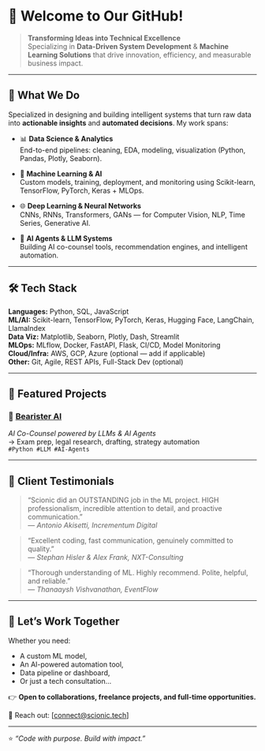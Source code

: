 # 👋 Welcome to Our GitHub!

> **Transforming Ideas into Technical Excellence**  
> Specializing in **Data-Driven System Development** & **Machine Learning Solutions** that drive innovation, efficiency, and measurable business impact.

---

## 🎯 What We Do

Specialized in designing and building intelligent systems that turn raw data into **actionable insights** and **automated decisions**. My work spans:

- 📊 **Data Science & Analytics**  
  End-to-end pipelines: cleaning, EDA, modeling, visualization (Python, Pandas, Plotly, Seaborn).

- 🤖 **Machine Learning & AI**  
  Custom models, training, deployment, and monitoring using Scikit-learn, TensorFlow, PyTorch, Keras + MLOps.

- 🌐 **Deep Learning & Neural Networks**  
  CNNs, RNNs, Transformers, GANs — for Computer Vision, NLP, Time Series, Generative AI.

- 🧩 **AI Agents & LLM Systems**  
  Building AI co-counsel tools, recommendation engines, and intelligent automation.

---

## 🛠️ Tech Stack

**Languages:** Python, SQL, JavaScript  
**ML/AI:** Scikit-learn, TensorFlow, PyTorch, Keras, Hugging Face, LangChain, LlamaIndex  
**Data Viz:** Matplotlib, Seaborn, Plotly, Dash, Streamlit  
**MLOps:** MLflow, Docker, FastAPI, Flask, CI/CD, Model Monitoring  
**Cloud/Infra:** AWS, GCP, Azure (optional — add if applicable)  
**Other:** Git, Agile, REST APIs, Full-Stack Dev (optional)

---

## 🚀 Featured Projects

### 🐻 [Bearister AI](https://github.com/yourusername/bearister-ai)  
*AI Co-Counsel powered by LLMs & AI Agents*  
→ Exam prep, legal research, drafting, strategy automation  
`#Python #LLM #AI-Agents`

---

## 💬 Client Testimonials

> “Scionic did an OUTSTANDING job in the ML project. HIGH professionalism, incredible attention to detail, and proactive communication.”  
> — *Antonio Akisetti, Incrementum Digital*

> “Excellent coding, fast communication, genuinely committed to quality.”  
> — *Stephan Hisler & Alex Frank, NXT-Consulting*

> “Thorough understanding of ML. Highly recommend. Polite, helpful, and reliable.”  
> — *Thanaaysh Vishvanathan, EventFlow*

---

## 🤝 Let’s Work Together

Whether you need:
- A custom ML model,
- An AI-powered automation tool,
- Data pipeline or dashboard,
- Or just a tech consultation...

👉 **Open to collaborations, freelance projects, and full-time opportunities.**

📧 Reach out: [connect@scionic.tech]  

---

⭐️ *“Code with purpose. Build with impact.”*
